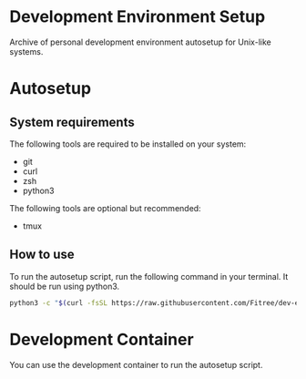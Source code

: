 # Development Environment Setup
Archive of personal development environment autosetup for Unix-like systems.

# Autosetup

## System requirements
The following tools are required to be installed on your system:
- git
- curl 
- zsh
- python3

The following tools are optional but recommended:
- tmux

## How to use
To run the autosetup script, run the following command in your terminal. It should be run using python3.

```bash
python3 -c "$(curl -fsSL https://raw.githubusercontent.com/Fitree/dev-env-setup/refs/heads/main/scripts/autosetup.py)"
```

# Development Container
You can use the development container to run the autosetup script.
